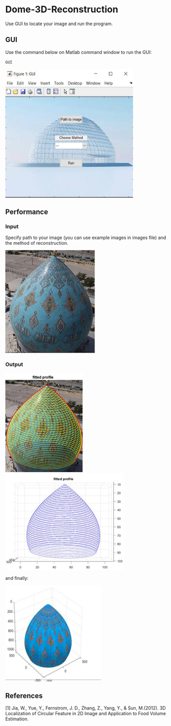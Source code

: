 # Dome-3D-Reconstruction
Use GUI to locate your image and run the program. 

## GUI

Use the command below on Matlab command window to run the GUI:

```bash
GUI
```

<img src="images/6.JPG" width="400" height="400">

## Performance

### Input

Specify path to your image (you can use example images in images file) and the method of reconstruction.

<img src="images/example1.jpg" width="280" height="320">


### Output

![Fitted profile](images/2.JPG)
![Fitted profile](images/3.JPG)

and finally:

<img src="images/5.JPG" width="300" height="300">


## References
<a id="1">[1]</a> 
Jia, W., Yue, Y., Fernstrom, J. D., Zhang, Z., Yang, Y., & Sun, M.(2012). 
3D Localization of Circular Feature in 2D Image and Application to Food Volume Estimation.

